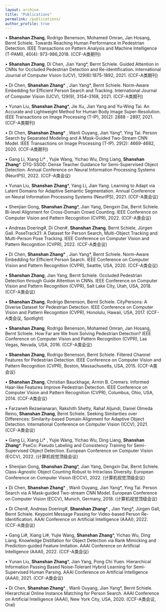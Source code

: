 ```yaml
---
layout: archive
title: "Publications"
permalink: /publications/
author_profile: true
---
```


• **Shanshan Zhang**, Rodrigo Benenson, Mohamed Omran, Jan Hosang, Bernt Schiele. Towards Reaching Human Performance in Pedestrian Detection. IEEE Transactions on Pattern Analysis and Machine Intelligence (T-PAMI), 40(4): 973-986,2018. (CCF-A类期刊)

• **Shanshan Zhang**, Di Chen, Jian Yang*, Bernt Schiele. Guided Attention in CNNs for Occluded Pedestrian Detection and Re-identification. International Journal of Computer Vision (IJCV), 129(6):1875-1892, 2021. (CCF-A类期刊)

• Di Chen, **Shanshan Zhang*** , Jian Yang*, Bernt Schiele. Norm-Aware Embedding for Efficient Person Search and Tracking. International Journal of Computer Vision (IJCV), 129(9), 3154–3168, 2021. (CCF-A类期刊)

• Yunan Liu, **Shanshan Zhang***, Jie Xu, Jian Yang and Yu-Wing Tai. An Accurate and Lightweight Method for Human Body Image Super-Resolution. IEEE Transactions on Image Processing (T-IP), 30(2): 2888 - 2897, 2021. (CCF-A类期刊)

• Di Chen, **Shanshan Zhang*** , Wanli Ouyang, Jian Yang*, Ying Tai. Person Search by Separated Modeling and A Mask-Guided Two-Stream CNN Model. IEEE Transactions on Image Processing (T-IP). 29(2): 4669-4682, 2020. (CCF-A类期刊)

• Gang Li, Xiang Li* , Yujie Wang, Yichao Wu, Ding Liang, **Shanshan Zhang***. DTG-SSOD: Dense Teacher Guidance for Semi-Supervised Object Detection. Annual Conference on Neural Information Processing Systems (NeurIPS), 2022. (CCF-A类会议)

• Yunan Liu, **Shanshan Zhang***, Yang Li, Jian Yang. Learning to Adapt via Latent Domains for Adaptive Semantic Segmentation. Annual Conference on Neural Information Processing Systems (NeurIPS), 2021. (CCF-A类会议)

• Shenjian Gong, **Shanshan Zhang***, Jian Yang, Dengxin Dai, Bernt Schiele. Bi-level Alignment for Cross-Domain Crowd Counting. IEEE Conference on Computer Vision and Pattern Recognition (CVPR), 2022. (CCF-A类会议)

• Andreas Doering#, Di Chen#, **Shanshan Zhang**, Bernt Schiele, Jürgen Gall. PoseTrack21: A Dataset for Person Search, Multi-Object Tracking and Multi-Person Pose Tracking. IEEE Conference on Computer Vision and Pattern Recognition (CVPR), 2022. (CCF-A类会议)

• Di Chen, **Shanshan Zhang*** , Jian Yang*, Bernt Schiele. Norm-Aware Embedding for Efficient Person Search. IEEE Conference on Computer Vision and Pattern Recognition (CVPR), Seattle, USA, 2020. (CCF-A类会议)

• **Shanshan Zhang**, Jian Yang, Bernt Schiele. Occluded Pedestrian Detection through Guide Attention in CNNs. IEEE Conference on Computer Vision and Pattern Recognition (CVPR), Salt Lake City, Utah, USA, 2018. (CCF-A类会议)

• **Shanshan Zhang**, Rodrigo Benenson, Bernt Schiele. CityPersons: A Diverse Dataset for Pedestrian Detection. IEEE Conference on Computer Vision and Pattern Recognition (CVPR), Honolulu, Hawaii, USA, 2017. (CCF-A类会议, Spotlight)

• **Shanshan Zhang**, Rodrigo Benenson, Mohamed Omran, Jan Hosang, Bernt Schiele. How Far are We from Solving Pedestrian Detection? IEEE Conference on Computer Vision and Pattern Recognition (CVPR), Las Vegas, Nevada, USA, 2016. (CCF-A类会议)

• **Shanshan Zhang**, Rodrigo Benenson, Bernt Schiele. Filtered Channel Features for Pedestrian Detection. IEEE Conference on Computer Vision and Pattern Recognition (CVPR), Boston, Massachusetts, USA, 2015. (CCF-A类会议)

• **Shanshan Zhang**, Christian Bauckhage, Armin B. Cremers. Informed Haar-like Features Improve Pedestrian Detection. IEEE Conference on Computer Vision and Pattern Recognition (CVPR), Columbus, Ohio, USA, 2014. (CCF-A类会议)

• Farzaneh Rezaeianaran, Rakshith Shetty, Rahaf Aljundi, Daniel Olmeda Reino, **Shanshan Zhang**, Bernt Schiele. Seeking Similarities over Differences: Similarity-based Domain Alignment for Adaptive Object Detection. International Conference on Computer Vision (ICCV), 2021. (CCF-A类会议)

• Gang Li, Xiang Li* , Yujie Wang, Yichao Wu, Ding Liang, **Shanshan Zhang***. PseCo: Pseudo Labeling and Consistency Training for Semi-Supervised Object Detection. European Conference on Computer Vision (ECCV), 2022. (计算机视觉顶级会议)

• Shenjian Gong, **Shanshan Zhang***, Jian Yang, Dengxin Dai, Bernt Schiele. Class-Agnostic Object Counting Robust to Intraclass Diversity. European Conference on Computer Vision (ECCV), 2022. (计算机视觉顶级会议)

• Di Chen, **Shanshan Zhang*** , Wanli Ouyang, Jian Yang*, Ying Tai. Person Search via A Mask-guided Two-stream CNN Model. European Conference on Computer Vision (ECCV), Munich, Germany, 2018. (计算机视觉顶级会议)

• Di Chen#, Andreas Doering#, **Shanshan Zhang*** , Jian Yang*, Jürgen Gall, Bernt Schiele. Keypoint Message Passing for Video-based Person Re-Identification. AAAI Conference on Artificial Intelligence (AAAI), 2022. (CCF-A类会议)

• Gang Li#, Xiang Li#, Yujie Wang, **Shanshan Zhang***, Yichao Wu, Ding Liang. Knowledge Distillation for Object Detection via Rank Mimicking and Prediction-guided Feature Imitation. AAAI Conference on Artificial Intelligence (AAAI), 2022. (CCF-A类会议)

• Yunan Liu, **Shanshan Zhang***, Jian Yang, Pong Chi Yuen. Hierarchical Information Passing Based Noise-Tolerant Hybrid Learning for Semi-Supervised Human Parsing. AAAI Conference on Artificial Intelligence (AAAI), 2021. (CCF-A类会议)

• Di Chen, **Shanshan Zhang*** , Wanli Ouyang, Jian Yang*, Bernt Schiele. Hierarchical Online Instance Matching for Person Search. AAAI Conference on Artificial Intelligence (AAAI), New York City, USA, 2020. (CCF-A类会议, Oral)

